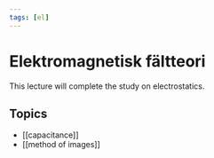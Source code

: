 ```yaml
---
tags: [el]
---
```

# Elektromagnetisk fältteori 
This lecture will complete the study on electrostatics.

## Topics
- [[capacitance]]
- [[method of images]]